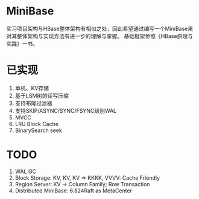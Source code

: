 # MiniBase
实习项目架构与HBase整体架构有相似之处，因此希望通过编写一个MiniBase来对其整体架构与实现方法有进一步的理解与掌握。
基础框架参照《HBase原理与实践》一书。
# 已实现
1. 单机、KV存储
2. 基于LSM树的读写压缩
3. 支持布隆过滤器
4. 支持SKIP/ASYNC/SYNC/FSYNC级别WAL
5. MVCC
6. LRU Block Cache
7. BinarySearch seek
# TODO
1. WAL GC
2. Block Storage: KV, KV, KV => KKKK, VVVV: Cache Friendly
4. Region Server: KV -> Column Family; Row Transaction
5. Distributed MiniBase: 6.824Raft as MetaCenter
